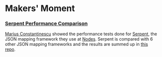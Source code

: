 # Makers' Moment


### [Serpent Performance Comparison](https://github.com/nodes-ios/SerpentPerformanceComparison)

[Marius Constantinescu](https://twitter.com/marius_const) showed the performance tests done for [Serpent](https://github.com/nodes-ios/Serpent), the JSON mapping framework they use at [Nodes](https://nodesagency.com). Serpent is compared with 6 other JSON mapping frameworks and the results are summed up in [this repo](https://github.com/nodes-ios/SerpentPerformanceComparison).